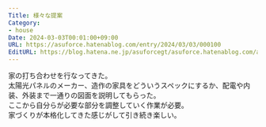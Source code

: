 ```yaml
---
Title: 様々な提案
Category:
- house
Date: 2024-03-03T00:01:00+09:00
URL: https://asuforce.hatenablog.com/entry/2024/03/03/000100
EditURL: https://blog.hatena.ne.jp/asuforcegt/asuforce.hatenablog.com/atom/entry/6801883189087959367
---
```


家の打ち合わせを行なってきた。  
太陽光パネルのメーカー、造作の家具をどういうスペックにするか、配電や内装、外装まで一通りの図面を説明してもらった。  
ここから自分らが必要な部分を調整していく作業が必要。  
家づくりが本格化してきた感じがして引き続き楽しい。  
